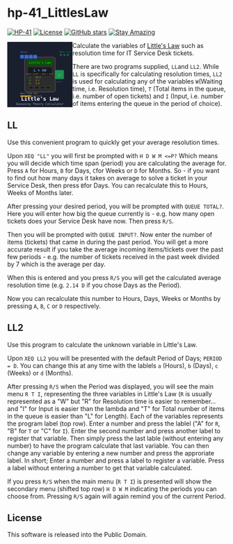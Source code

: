 # hp-41_LittlesLaw

[![HP-41](https://img.shields.io/badge/HP--41-Calculator-orange)](https://en.wikipedia.org/wiki/HP-41C)
[![License](https://img.shields.io/badge/License-Public%20Domain-brightgreen.svg)](https://unlicense.org/)
[![GitHub stars](https://img.shields.io/github/stars/isene/hp-41_LittlesLaw.svg)](https://github.com/isene/hp-41_LittlesLaw/stargazers)
[![Stay Amazing](https://img.shields.io/badge/Stay-Amazing-blue.svg)](https://isene.org)

<img src="img/littleslaw_logo.svg" align="left" width="150" height="150" alt="Little's Law Logo">

Calculate the variables of [Little's Law](https://corporatefinanceinstitute.com/resources/data-science/littles-law/) such as resolution time for IT Service Desk tickets.

There are two programs supplied, `LL`and `LL2`. While `LL` is specifically for calculating resolution times, `LL2` is used for calculating any of the variables `W`(Waiting time, i.e. Resolution time), `T` (Total items in the queue, i.e. number of open tickets) and `I` (Input, i.e. number of items entering the queue in the period of choice).

## LL
Use this convenient program to quickly get your average resolution times.

Upon `XEQ "LL"` you will first be prompted with `H D W M <=P?` Which means you will decide which time span (period) you are calculating the average for. Press `A` for Hours, `B` for Days, `C`for Weeks or `D` for Months. So - if you want to find out how many days it takes on average to solve a ticket in your Service Desk, then press `B`for Days. You can recalculate this to Hours, Weeks of Months later.

After pressing your desired period, you will be prompted with `QUEUE TOTAL?`. Here you will enter how big the queue currently is - e.g. how many open tickets does your Service Desk have now. Then press `R/S`.

Then you will be prompted with `QUEUE INPUT?`. Now enter the number of items (tickets) that came in during the past period. You will get a more accurate result if you take the average incoming items/tickets over the past few periods - e.g. the number of tickets received in the past week divided by 7 which is the average per day.

When this is entered and you press `R/S` you will get the calculated average resolution time (e.g. `2.14 D` if you chose Days as the Period).

Now you can recalculate this number to Hours, Days, Weeks or Months by pressing `A`, `B`, `C` or `D` respectively.

## LL2
Use this program to calculate the unknown variable in Little's Law.

Upon `XEQ LL2` you will be presented with the default Period of Days; `PERIOD = D`. You can change this at any time with the lablels `a` (Hours), `b` (Days), `c` (Weeks) or `d` (Months).

After pressing `R/S` when the Period was displayed, you will see the main menu `R T I`, representing the three variables in Little's Law (`R` is usually represented as a "W" but "R" for Resolution time is easier to remember... and "I" for Input is easier than the lambda and "T" for Total number of items in the queue is easier than "L" for Length). Each of the variables represents the program label (top row). Enter a number and press the lablel ("A" for `R`, "B" for `T` or "C" for `I`). Enter the second number and press another label to register that variable. Then simply press the last lable (without entering any number) to have the program calculate that last variable. You can then change any variable by entering a new number and press the approriate label. In short; Enter a number and press a label to register a variable. Press a label without entering a number to get that variable calculated.

If you press `R/S` when the main menu (`R T I`) is presented will show the secondary menu (shifted top row) `H D W M` indicating the periods you can choose from. Pressing `R/S` again will again remind you of the current Period.

## License
This software is released into the Public Domain.

